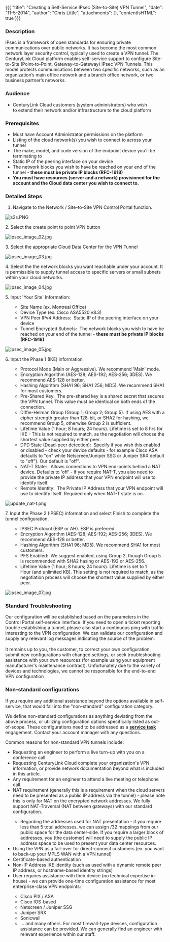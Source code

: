 {{{
  "title": "Creating a Self-Service IPsec (Site-to-Site) VPN Tunnel",
  "date": "11-5-2014",
  "author": "Chris Little",
  "attachments": [],
  "contentIsHTML": true
}}}

<h3>Description</h3>
<p>IPsec is a framework of open standards for ensuring private communications over public networks. It has become the most common network layer security control, typically used to create a VPN tunnel. The CenturyLink Cloud platform enables self-service
  support to configure Site-to-Site (Point-to-Point, Gateway-to-Gateway) IPsec VPN Tunnels. This model protects communications between two specific networks, such as an organization’s main office network and a branch office network, or two business
  partner’s networks.&nbsp;<strong><br /></strong>
</p>
<h3>Audience</h3>
<ul>
  <li>CenturyLink Cloud customers (system administrators) who wish to&nbsp;extend their network and/or infrastructure to the cloud platform</li>
</ul>
<h3>Prerequisites</h3>
<ul>
  <li>Must have Account Administrator permissions on the platform</li>
  <li>Listing of the&nbsp;cloud network(s) you wish to connect to across your tunnel</li>
  <li>The make, model, and code version of the endpoint device you'll be terminating to</li>
  <li>Static IP of the peering interface on your device</li>
  <li>The network blocks you wish to have be reached on your end of the tunnel - <strong>these must be private IP blocks (RFC-1918)</strong>
  </li>
  <li><strong>You must have resources (server and a network) provisioned for the account and&nbsp;the Cloud&nbsp;data center you wish to connect to.</strong>
  </li>
</ul>
<h3>Detailed Steps</h3>
<ol>
  <li>Navigate to the Network / Site-to-Site VPN Control Portal function.</li>
</ol>
<p><img src="https://t3n.zendesk.com/attachments/token/egbq7lzxvhnuzyy/?name=s2s.PNG" alt="s2s.PNG" />
</p>
<p>2. Select the create point to point VPN button</p>
<p><img src="https://t3n.zendesk.com/attachments/token/mdyjptwvqqnnjqa/?name=ipsec+image+02.jpg" alt="ipsec_image_02.jpg" />
</p>
<p>3. Select the appropriate Cloud Data Center for the VPN Tunnel</p>
<p><img src="https://t3n.zendesk.com/attachments/token/de2loiadv00zgzc/?name=ipsec+image+03.jpg" alt="ipsec_image_03.jpg" />
</p>
<p>4. Select the the network blocks you want reachable under your account. It is permissible to supply tunnel access to specific servers or small subnets within your cloud networks.</p>
<p><img src="https://t3n.zendesk.com/attachments/token/fjqwdjeo1wpgldw/?name=ipsec+image+04.jpg" alt="ipsec_image_04.jpg" />
</p>
<p>5. Input 'Your Site' Information:</p>
<ul>
  <ul>
    <li>Site Name (ex. Montreal Office)</li>
    <li>Device Type (ex. Cisco ASA5520 v8.3)</li>
    <li>VPN Peer IPv4 Address: &nbsp;Static IP of the peering interface on your device</li>
    <li>Tunnel Encrypted Subnets: &nbsp;The network blocks you wish to have be reached on your end of the tunnel -&nbsp;<strong>these must be private IP blocks (RFC-1918)</strong>
    </li>
  </ul>
</ul>
<p><img src="https://t3n.zendesk.com/attachments/token/izbezakbvlohipc/?name=ipsec+image+05.jpg" alt="ipsec_image_05.jpg" />
</p>
<p>6. Input the Phase 1 (IKE) information</p>
<ul>
  <ul>
    <li>Protocol Mode (Main or Aggressive). We recommend 'Main' mode.</li>
    <li>Encryption Algorithm (AES-128; AES-192; AES-256; 3DES). We recommend AES-128 or better.</li>
    <li>Hashing Algorithm (SHA1 96; SHA1 256; MD5). We recommend SHA1 for most customers.</li>
    <li>Pre-Shared Key: &nbsp;The pre-shared key is a shared secret that secures the VPN tunnel. This value must be identical on both ends of the connection.</li>
    <li>Diffie-Helman Group (Group 1; Group 2; Group 5). If using AES with a cipher strength greater than 128-bit, or SHA2 for hashing, we recommend Group 5, otherwise Group 2 is sufficient.</li>
    <li>Lifetime Value (1 hour; 8 hours; 24 hours). Lifetime is set to 8 hrs for IKE - This is not required to match, as the negotiation will choose the shortest value supplied by either peer.</li>
    <li>DPD State&nbsp;(Dead-peer detection): &nbsp;Specify if you wish this enabled or disabled - check your device defaults - for example Cisco ASA defaults to "on" while Netscreen/Juniper SSG or Juniper SRX default to "off"). Our default is "off".</li>
    <li>NAT-T State: &nbsp;&nbsp;Allows connections to VPN end-points behind a NAT device. Defaults to 'off' - if you require NAT-T, you also need to provide the private IP address that your VPN endpoint will use to identify itself.</li>
    <li>Remote Identity: &nbsp;The Private IP Address that your VPN endpoint will use to identify itself. Required only when NAT-T state is on.&nbsp;</li>
  </ul>
</ul>
<p><img src="https://t3n.zendesk.com/attachments/token/mw8k0nuwjpeyxbj/?name=update+nat-t.png" alt="update_nat-t.png" />
</p>
<p>7. Input the Phase 2 (IPSEC) information and select Finish to complete the tunnel configuration.</p>
<ul>
  <ul>
    <li>IPSEC Protocol (ESP or AH). ESP is&nbsp;preferred.</li>
    <li>Encryption Algorithm (AES-128; AES-192; AES-256; 3DES). We recommend AES-128 or better.</li>
    <li>Hashing Algorithm (SHA1 96; MD5). We recommend SHA1 for most customers.</li>
    <li>PFS Enabled: &nbsp;We suggest enabled, using Group 2, though Group 5 is recommended with SHA2 hasing or AES-192 or AES-256.</li>
    <li>Lifetime Value (1 hour; 8 hours; 24 hours). Lifetime is set to 1 Hour&nbsp;(and unlimited KB). This setting is not required to match, as the negotiation process will choose the shortest value supplied by either peer.</li>
  </ul>
</ul>
<p><img src="https://t3n.zendesk.com/attachments/token/ufpxph5fmzyhe5o/?name=ipsec+image+07.jpg" alt="ipsec_image_07.jpg" />
</p>

<h3><strong>Standard Troubleshooting</strong></h3>
<div>Our configuration will be established based on the parameters in the Control Portal self-service interface. If you need to open a ticket reporting trouble establishing a tunnel, please also start a continuous ping with traffic interesting to the VPN configuration.
  We can validate our configuration and supply any&nbsp;relevant&nbsp;log messages indicating the source of the problem.</div>
<div>
  <br />It remains up to you, the customer, to correct your own configuration, submit new configurations with changed settings, or seek troubleshooting assistance with your own resources (for example using your equipment manufacturer's maintenance contract).
  Unfortunately due to the variety of devices and technologies, we cannot be responsible for the end-to-end VPN configuration</div>
<h3><strong>Non-standard configurations</strong></h3>
<p>If you require any additional assistance beyond the options available in self-service, that would fall into the "non-standard" configuration category.</p>
<p>We define non-standard configurations as anything deviating from the above process, or utilizing configuration options specifically listed as out-of-scope. These configurations need to be addressed as a <a href="http://www.ctl.io/products/support/service-tasks"
 ><strong>service task</strong></a> engagement. Contact your account manager with any questions.</p>
<p>Common reasons for non-standard VPN tunnels include:</p>
<ul>
  <li>Requesting an engineer to perform a live turn-up with you on a conference call</li>
  <li>Requesting CenturyLink Cloud complete your organization's VPN information, or provide network documentation beyond what is included in this article.</li>
  <li>Any requirement for an engineer to attend a live meeting or telephone call.</li>
  <li>NAT requirement (generally this is a requirement when the cloud servers need to be presented as a public IP address via the tunnel) - please note this is only for NAT on the encrypted network addresses. We fully support NAT-Traversal (NAT between gateways)
    with our standard configuration.</li>
  <ul>
    <li>Regarding the addresses used for NAT presentation - if you require less than 5 total addresses, we can assign /32 mappings from our public space for the data center-side. If you require a larger block of addresses, you (the customer) will need to
      supply the public IP address space to be used to present your data center resources.</li>
  </ul>
  <li>Using the VPN as a fail-over for direct-connect customers (ex. you want to back-up your MPLS WAN with a VPN tunnel)</li>
  <li>Certificate-based authentication</li>
  <li>Non-IP Address IKE identity (such as used with a dynamic remote peer IP address, or hostname-based identity strings)</li>
  <li>User requires assistance with their device (no technical expertise in-house) - we can provide one-time configuration assistance for most enterprise-class VPN endpoints:</li>
  <ul>
    <li>Cisco PIX / ASA</li>
    <li>Cisco IOS-based</li>
    <li>Netscreen / Juniper SSG</li>
    <li>Juniper SRX</li>
    <li>Sonicwall</li>
    <li>... and many others. For most firewall-type devices, configuration assistance can be provided. We can generally find an engineer with relevant experience within our staff.</li>
  </ul>
</ul>
<h3>&nbsp;</h3>
